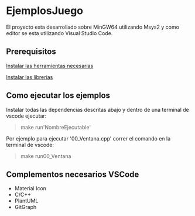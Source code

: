 # EjemplosJuego

El proyecto esta desarrollado sobre MinGW64 utilizando Msys2
y como editor se esta utilizando Visual Studio Code.

## Prerequisitos

[Instalar las herramientas necesarias](./docs/herramientas.md)

[Instalar las librerias](./docs/librerias.md)

## Como ejecutar los ejemplos

Instalar todas las dependencias descritas abajo y dentro de una terminal de vscode ejecutar:

> make run'NombreEjecutable'

Por ejemplo para ejecutar '00_Ventana.cpp' correr el comando en la terminal de vscode:

> make run00_Ventana




## Complementos necesarios VSCode

- Material Icon
- C/C++
- PlantUML
- GitGraph